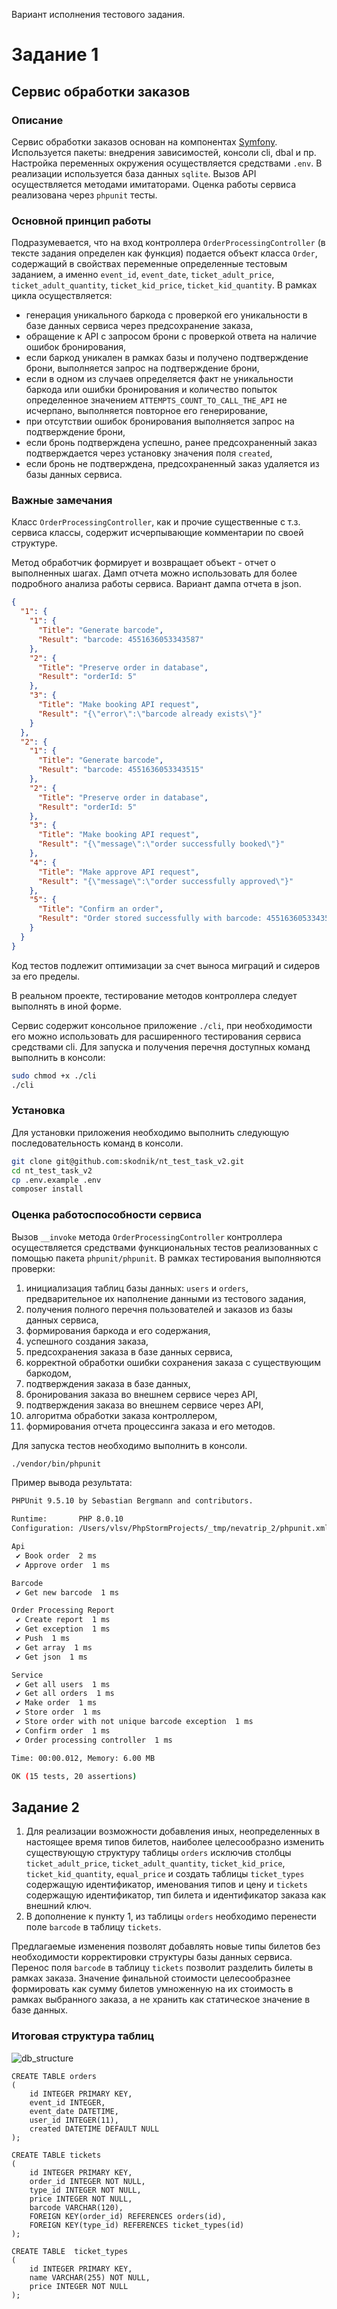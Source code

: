 Вариант исполнения тестового задания.

# Задание 1

## Сервис обработки заказов

### Описание
Сервис обработки заказов основан на компонентах [Symfony](https://symfony.com/). Используется пакеты: внедрения зависимостей, консоли cli, dbal и пр. Настройка переменных окружения осуществляется средствами `.env`. В реализации используется база данных `sqlite`. Вызов API осуществляется методами имитаторами. Оценка работы сервиса реализована через `phpunit` тесты.

### Основной принцип работы
Подразумевается, что на вход контроллера `OrderProcessingController` (в тексте задания определен как функция) подается объект класса `Order`, содержащий в свойствах переменные определенные тестовым заданием, а именно `event_id`, `event_date`, `ticket_adult_price`, `ticket_adult_quantity`, `ticket_kid_price`, `ticket_kid_quantity`. В рамках цикла осуществляется: 
- генерация уникального баркода с проверкой его уникальности в базе данных сервиса через предсохранение заказа,
- обращение к API с запросом брони с проверкой ответа на наличие ошибок бронирования,
- если баркод уникален в рамках базы и получено подтверждение брони, выполняется запрос на подтверждение брони,
- если в одном из случаев определяется факт не уникальности баркода или ошибки бронирования и количество попыток определенное значением `ATTEMPTS_COUNT_TO_CALL_THE_API` не исчерпано, выполняется повторное его генерирование,
- при отсутствии ошибок бронирования выполняется запрос на подтверждение брони,
- если бронь подтверждена успешно, ранее предсохраненный заказ подтверждается через установку значения поля `created`,
- если бронь не подтверждена, предсохраненный заказ удаляется из базы данных сервиса.

### Важные замечания
Класс `OrderProcessingController`, как и прочие существенные с т.з. сервиса классы, содержит исчерпывающие комментарии по своей структуре. 

Метод обработчик формирует и возвращает объект - отчет о выполненных шагах. Дамп отчета можно использовать для более подробного анализа работы сервиса. Вариант дампа отчета в json.
```json
{
  "1": {
    "1": {
      "Title": "Generate barcode",
      "Result": "barcode: 4551636053343587"
    },
    "2": {
      "Title": "Preserve order in database",
      "Result": "orderId: 5"
    },
    "3": {
      "Title": "Make booking API request",
      "Result": "{\"error\":\"barcode already exists\"}"
    }
  },
  "2": {
    "1": {
      "Title": "Generate barcode",
      "Result": "barcode: 4551636053343515"
    },
    "2": {
      "Title": "Preserve order in database",
      "Result": "orderId: 5"
    },
    "3": {
      "Title": "Make booking API request",
      "Result": "{\"message\":\"order successfully booked\"}"
    },
    "4": {
      "Title": "Make approve API request",
      "Result": "{\"message\":\"order successfully approved\"}"
    },
    "5": {
      "Title": "Confirm an order",
      "Result": "Order stored successfully with barcode: 4551636053343515"
    }
  }
}
```

Код тестов подлежит оптимизации за счет выноса миграций и сидеров за его пределы.

В реальном проекте, тестирование методов контроллера следует выполнять в иной форме.

Сервис содержит консольное приложение `./cli`, при необходимости его можно использовать для расширенного тестирования сервиса средствами cli. Для запуска и получения перечня доступных команд выполнить в консоли:
```bash
sudo chmod +x ./cli
./cli
```

### Установка
Для установки приложения необходимо выполнить следующую последовательность команд в консоли.
```bash
git clone git@github.com:skodnik/nt_test_task_v2.git
cd nt_test_task_v2
cp .env.example .env
composer install
```

### Оценка работоспособности сервиса
Вызов `__invoke` метода `OrderProcessingController` контроллера осуществляется средствами функциональных тестов реализованных с помощью пакета `phpunit/phpunit`. В рамках тестирования выполняются проверки:
1. инициализация таблиц базы данных: `users` и `orders`, предварительное их наполнение данными из тестового задания,
2. получения полного перечня пользователей и заказов из базы данных сервиса,
3. формирования баркода и его содержания,
4. успешного создания заказа,
5. предсохранения заказа в базе данных сервиса,
6. корректной обработки ошибки сохранения заказа с существующим баркодом,
7. подтверждения заказа в базе данных,
8. бронирования заказа во внешнем сервисе через API,
9. подтверждения заказа во внешнем сервисе через API,
10. алгоритма обработки заказа контроллером,
11. формирования отчета процессинга заказа и его методов.

Для запуска тестов необходимо выполнить в консоли.
```bash
./vendor/bin/phpunit
```

Пример вывода результата:
```bash
PHPUnit 9.5.10 by Sebastian Bergmann and contributors.

Runtime:       PHP 8.0.10
Configuration: /Users/vlsv/PhpStormProjects/_tmp/nevatrip_2/phpunit.xml

Api
 ✔ Book order  2 ms
 ✔ Approve order  1 ms

Barcode
 ✔ Get new barcode  1 ms

Order Processing Report
 ✔ Create report  1 ms
 ✔ Get exception  1 ms
 ✔ Push  1 ms
 ✔ Get array  1 ms
 ✔ Get json  1 ms

Service
 ✔ Get all users  1 ms
 ✔ Get all orders  1 ms
 ✔ Make order  1 ms
 ✔ Store order  1 ms
 ✔ Store order with not unique barcode exception  1 ms
 ✔ Confirm order  1 ms
 ✔ Order processing controller  1 ms

Time: 00:00.012, Memory: 6.00 MB

OK (15 tests, 20 assertions)

```

## Задание 2
1. Для реализации возможности добавления иных, неопределенных в настоящее время типов билетов, наиболее целесообразно изменить существующую структуру таблицы `orders` исключив столбцы `ticket_adult_price`, `ticket_adult_quantity`, `ticket_kid_price`, `ticket_kid_quantity`, ``equal_price`` и создать таблицы `ticket_types` содержащую идентификатор, именования типов и цену и `tickets` содержащую идентификатор, тип билета и идентификатор заказа как внешний ключ.
2. В дополнение к пункту 1, из таблицы `orders` необходимо перенести поле `barcode` в таблицу `tickets`.

Предлагаемые изменения позволят добавлять новые типы билетов без необходимости корректировки структуры базы данных сервиса. Перенос поля `barcode` в таблицу `tickets` позволит разделить билеты в рамках заказа. Значение финальной стоимости целесообразнее формировать как сумму билетов умноженную на их стоимость в рамках выбранного заказа, а не хранить как статическое значение в базе данных.


### Итоговая структура таблиц

![db_structure](nt_test_task_db.png "Структура таблиц")

```mysql
CREATE TABLE orders
(
    id INTEGER PRIMARY KEY,
    event_id INTEGER,
    event_date DATETIME,
    user_id INTEGER(11),
    created DATETIME DEFAULT NULL
);
```

```mysql
CREATE TABLE tickets
(
    id INTEGER PRIMARY KEY,
    order_id INTEGER NOT NULL,
    type_id INTEGER NOT NULL,
    price INTEGER NOT NULL,
    barcode VARCHAR(120),
    FOREIGN KEY(order_id) REFERENCES orders(id),
    FOREIGN KEY(type_id) REFERENCES ticket_types(id)
);
```

```mysql
CREATE TABLE  ticket_types
(
    id INTEGER PRIMARY KEY,
    name VARCHAR(255) NOT NULL,
    price INTEGER NOT NULL
);
```